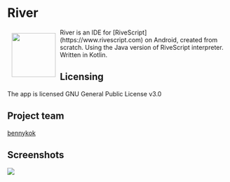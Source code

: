 # River

<img src="/app/src/main/ic_launcher-web.png" align="left" width="100" hspace="10" vspace="10">
River is an IDE for [RiveScript] (https://www.rivescript.com) on Android, created from scratch. Using the Java version of RiveScript interpreter. Written in Kotlin.

## Licensing
The app is licensed GNU General Public License v3.0

## Project team
[bennykok](https://github.com/BennyKok)

## Screenshots
<img src="/artworks/overview_image.png" align="left">
